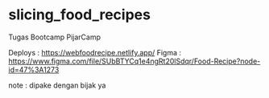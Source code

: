 # slicing_food_recipes

Tugas Bootcamp PijarCamp

Deploys : https://webfoodrecipe.netlify.app/
Figma : https://www.figma.com/file/SUbBTYCq1e4ngRt20lSdqr/Food-Recipe?node-id=47%3A1273

note : dipake dengan bijak ya
